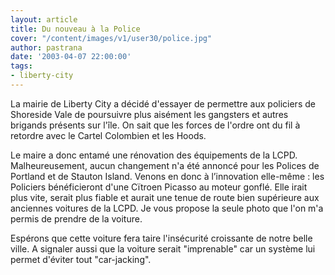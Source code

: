 ```yaml
---
layout: article
title: Du nouveau à la Police
cover: "/content/images/v1/user30/police.jpg"
author: pastrana
date: '2003-04-07 22:00:00'
tags:
- liberty-city
---
```


La mairie de Liberty City a décidé d'essayer de permettre aux policiers de Shoreside Vale de poursuivre plus aisément les gangsters et autres brigands présents sur l'île. On sait que les forces de l'ordre ont du fil à retordre avec le Cartel Colombien et les Hoods.

Le maire a donc entamé une rénovation des équipements de la LCPD. Malheureusement, aucun changement n'a été annoncé pour les Polices de Portland et de Stauton Island. Venons en donc à l’innovation elle-même : les Policiers bénéficieront d'une Cïtroen Picasso au moteur gonflé. Elle irait plus vite, serait plus fiable et aurait une tenue de route bien supérieure aux anciennes voitures de la LCPD. Je vous propose la seule photo que l'on m'a permis de prendre de la voiture.

Espérons que cette voiture fera taire l'insécurité croissante de notre belle ville. A signaler aussi que la voiture serait "imprenable" car un système lui permet d'éviter tout "car-jacking".